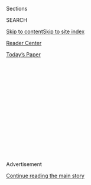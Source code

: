 <div id="app">

<div>

<div>

<div>

<div class="NYTAppHideMasthead css-1q2w90k e1suatyy0">

<div class="section css-ui9rw0 e1suatyy2">

<div class="css-eph4ug er09x8g0">

<div class="css-6n7j50">

</div>

<span class="css-1dv1kvn">Sections</span>

<div class="css-10488qs">

<span class="css-1dv1kvn">SEARCH</span>

</div>

[Skip to content](#site-content)[Skip to site index](#site-index)

</div>

<div id="masthead-section-label" class="css-1wr3we4 eaxe0e00">

[Reader
Center](https://www.nytimes.com/section/reader-center)

</div>

<div class="css-10698na e1huz5gh0">

</div>

</div>

<div id="masthead-bar-one" class="section hasLinks css-15hmgas e1csuq9d3">

<div class="css-uqyvli e1csuq9d0">

</div>

<div class="css-1uqjmks e1csuq9d1">

</div>

<div class="css-9e9ivx">

[](https://myaccount.nytimes.com/auth/login?response_type=cookie&client_id=vi)

</div>

<div class="css-1bvtpon e1csuq9d2">

[Today’s
Paper](https://www.nytimes.com/section/todayspaper)

</div>

</div>

</div>

</div>

<div data-aria-hidden="false">

<div id="site-content" data-role="main">

<div>

<div class="css-1aor85t" style="opacity:0.000000001;z-index:-1;visibility:hidden">

<div class="css-1hqnpie">

<div class="css-epjblv">

<span class="css-17xtcya">[Reader
Center](/section/reader-center)</span><span class="css-x15j1o">|</span><span class="css-fwqvlz">How
Our Former Beijing Bureau Chief Found Himself on a Bullet Train in Saudi
Arabia</span>

</div>

<div class="css-k008qs">

<div class="css-1iwv8en">

<span class="css-18z7m18"></span>

<div>

</div>

</div>

<span class="css-1n6z4y">https://nyti.ms/2W12Vdi</span>

<div class="css-1705lsu">

<div class="css-4xjgmj">

<div class="css-4skfbu" data-role="toolbar" data-aria-label="Social Media Share buttons, Save button, and Comments Panel with current comment count" data-testid="share-tools">

  - 
  - 
  - 
  - 
    
    <div class="css-6n7j50">
    
    </div>

  - 
  - 

</div>

</div>

</div>

</div>

</div>

</div>

<div id="NYT_TOP_BANNER_REGION" class="css-13pd83m">

</div>

<div id="top-wrapper" class="css-1sy8kpn">

<div id="top-slug" class="css-l9onyx">

Advertisement

</div>

[Continue reading the main
story](#after-top)

<div class="ad top-wrapper" style="text-align:center;height:100%;display:block;min-height:250px">

<div id="top" class="place-ad" data-position="top" data-size-key="top">

</div>

</div>

<div id="after-top">

</div>

</div>

<div>

<div id="sponsor-wrapper" class="css-1hyfx7x">

<div id="sponsor-slug" class="css-19vbshk">

Supported by

</div>

[Continue reading the main
story](#after-sponsor)

<div id="sponsor" class="ad sponsor-wrapper" style="text-align:center;height:100%;display:block">

</div>

<div id="after-sponsor">

</div>

</div>

<div class="css-186x18t">

Times
Insider

</div>

<div class="css-1vkm6nb ehdk2mb0">

# How Our Former Beijing Bureau Chief Found Himself on a Bullet Train in Saudi Arabia

</div>

There was a certain dissonance in the fact that the ruling Communist
Party of China, officially atheist and repressive toward the country’s
Muslims, had helped build a railway connecting the holiest sites in
Islam.

<div class="css-79elbk" data-testid="photoviewer-wrapper">

<div class="css-z3e15g" data-testid="photoviewer-wrapper-hidden">

</div>

<div class="css-1a48zt4 ehw59r15" data-testid="photoviewer-children">

![<span class="css-16f3y1r e13ogyst0" data-aria-hidden="true">The
Haramain High Speed Railway, which runs between Medina and Mecca in
Saudi Arabia. “In China, I had taken many high-speed trains, and these
looked similar. There was a bullet-shaped car at the front and a string
of passenger cars behind
it.”</span><span class="css-cnj6d5 e1z0qqy90" itemprop="copyrightHolder"><span class="css-1ly73wi e1tej78p0">Credit...</span><span><span>Edward
Wong/The New York
Times</span></span></span>](https://static01.nyt.com/images/2019/03/15/insider/15insider-saudi-railroad-image4/00insider-saudi-railroad-image4-articleLarge.jpg?quality=75&auto=webp&disable=upscale)

</div>

</div>

<div class="css-18e8msd">

<div class="css-vp77d3 epjyd6m0">

<div class="css-hus3qt ey68jwv0" data-aria-hidden="true">

[![Edward
Wong](https://static01.nyt.com/images/2018/09/24/multimedia/author-edward-wong/author-edward-wong-thumbLarge-v5.png
"Edward Wong")](https://www.nytimes.com/by/edward-wong)

</div>

<div class="css-1baulvz">

By [<span class="css-1baulvz last-byline" itemprop="name">Edward
Wong</span>](https://www.nytimes.com/by/edward-wong)

</div>

</div>

  - March 14,
    2019

  - 
    
    <div class="css-4xjgmj">
    
    <div class="css-d8bdto" data-role="toolbar" data-aria-label="Social Media Share buttons, Save button, and Comments Panel with current comment count" data-testid="share-tools">
    
      - 
      - 
      - 
      - 
        
        <div class="css-6n7j50">
        
        </div>
    
      - 
      - 
    
    </div>
    
    </div>

</div>

<div class="css-mdjrty">

[阅读简体中文版](https://cn.nytimes.com/world/20190320/saudi-arabia-high-speed-train-medina-mecca/ "Read in Simplified Chinese")[閱讀繁體中文版](https://cn.nytimes.com/world/20190320/saudi-arabia-high-speed-train-medina-mecca/zh-hant/ "Read in Traditional Chinese")

</div>

</div>

<div class="section meteredContent css-1r7ky0e" name="articleBody" itemprop="articleBody">

<div class="css-1fanzo5 StoryBodyCompanionColumn">

<div class="css-53u6y8">

[*Times Insider*](http://www.nytimes.com/section/insider?module=inline)
*explains who we are and what we do, and delivers behind-the-scenes
insights into how our journalism comes together.*

MEDINA, Saudi Arabia — One thing I learned from working for 13 years as
a foreign correspondent is that getting to and from a place can teach
you a lot about a country. Even [in a war
zone](https://www.nytimes.com/2005/06/23/world/middleeast/flight-15-to-basra-fewperks-but-no-bombs.html).
It’s a cliché to say it’s the journey that matters and not the
destination, but there is truth in that statement.

So it was that I found myself canceling a plane ticket from Medina to
Jeddah in Saudi Arabia in January in favor of taking the train.

</div>

</div>

<div class="css-1fanzo5 StoryBodyCompanionColumn">

<div class="css-53u6y8">

It was not just any train.

I had discovered, while on a trip to report on [a high-end concert
series](https://www.nytimes.com/2019/02/11/world/middleeast/saudi-arabia-tourism-music-festival.html)
in the remote Al Ula region, that in October Saudi Arabia had opened a
high-speed railway between Medina and Mecca, the most important
pilgrimage sites for Muslims. It ran a total distance of 281 miles.

</div>

</div>

<div class="css-79elbk" data-testid="photoviewer-wrapper">

<div class="css-z3e15g" data-testid="photoviewer-wrapper-hidden">

</div>

<div class="css-1a48zt4 ehw59r15" data-testid="photoviewer-children">

![<span class="css-16f3y1r e13ogyst0" data-aria-hidden="true">The Medina
station. “The first thing that struck me at the station were the
pilgrims.”</span><span class="css-cnj6d5 e1z0qqy90" itemprop="copyrightHolder"><span class="css-1ly73wi e1tej78p0">Credit...</span><span>Edward
Wong/The New York
Times</span></span>](https://static01.nyt.com/images/2019/03/14/insider/00insider-saudi-railroad-image8/00insider-saudi-railroad-image8-articleLarge.jpg?quality=75&auto=webp&disable=upscale)

</div>

</div>

<div class="css-1fanzo5 StoryBodyCompanionColumn">

<div class="css-53u6y8">

I had a flight from Jeddah that night back to Washington, where I now
work as a diplomatic correspondent. If I boarded the train around noon,
I could get to Jeddah by midafternoon, have time to walk around the old
town and seaside corniche, maybe get dinner and catch my flight.

Booking a ticket was as easy as making a reservation on Amtrak. From my
hotel room in a desert canyon in Al Ula, I got on the website of the
[Haramain High Speed
Railway](https://www.hhr.sa/sites/sro/Pages/home.aspx), clicked on the
English-language option and looked at the schedule. There was a train
departing at noon the next day that would get me into Jeddah at 2:16
p.m. All economy-class tickets were sold out so, using an American
credit card, I booked a business-class seat for 220.5 Saudi riyals, or
$59.

I’ve always enjoyed train travel, but there was a particular reason this
railway intrigued me. When I was Beijing bureau chief, my job at The
Times before this one, I researched commercial projects abroad that
involved Chinese companies. Chinese state-owned enterprises were getting
infrastructure contracts in many countries, even before President Xi
Jinping began heavily promoting his [Belt and Road
Initiative](https://www.nytimes.com/2019/01/13/world/africa/china-loans-africa-usa.html).

I came across the fact that a Chinese state-owned enterprise was
involved in the first phase of building a high-speed railway between
Medina and Mecca. There was a certain dissonance here: The ruling
Communist Party of China, officially atheist and [repressive toward many
of the country’s
Muslims](https://www.nytimes.com/2018/09/10/world/asia/us-china-sanctions-muslim-camps.html),
was helping build a railway connecting the holiest sites in Islam.

</div>

</div>

<div class="css-1fanzo5 StoryBodyCompanionColumn">

<div class="css-53u6y8">

I emailed an official at the Saudi Embassy in Washington about getting a
visa to go report in Saudi Arabia, but nothing came of it. The country
usually does not issue tourist visas, and journalist visas are hard to
get.

That was years ago. Now I had a visa, granted so I could cover [a trip
by Secretary of State Mike
Pompeo](https://www.nytimes.com/2019/01/14/world/middleeast/pompeo-saudi-arabia-mohammed-bin-salman.html)
to the kingdom. And at the end of the assignment, after four days of
reporting in Riyadh and Ula, I had a train ticket to Jeddah.

</div>

</div>

<div class="css-79elbk" data-testid="photoviewer-wrapper">

<div class="css-z3e15g" data-testid="photoviewer-wrapper-hidden">

</div>

<div class="css-1a48zt4 ehw59r15" data-testid="photoviewer-children">

<div class="css-1xdhyk6 erfvjey0">

<span class="css-1ly73wi e1tej78p0">Image</span>

<div class="css-zjzyr8">

<div data-testid="lazyimage-container" style="height:290px">

</div>

</div>

</div>

<span class="css-16f3y1r e13ogyst0" data-aria-hidden="true">An economy
car, showing Makkah (Mecca in English) as the train’s
destination.</span><span class="css-cnj6d5 e1z0qqy90" itemprop="copyrightHolder"><span class="css-1ly73wi e1tej78p0">Credit...</span><span>Edward
Wong/The New York Times</span></span>

</div>

</div>

<div class="css-1fanzo5 StoryBodyCompanionColumn">

<div class="css-53u6y8">

On the morning of Jan. 17, a driver took me south from Al Ula to Medina.
We were careful to skirt north around the bustling heart of Medina to
the high-speed train station. Non-Muslims are forbidden from entering
central Medina. Even on the outskirts, I saw more minarets than I had
seen in any other city I had visited in years.

The first thing that struck me at the station were the pilgrims.
Outside, men in white robes and women in full black dress, often with
their faces covered, wheeled suitcases. A few times I saw Muslims who
appeared to be from as far away as Southeast Asia.

The cavernous station was busy but not crowded. A sign pointed to a
mosque. Pillars and archways pulled the eye toward the dark, soaring
ceilings, decorated with diamond-shaped motifs that let in sunlight. The
floor tiles gleamed.

I scanned the electronic ticket on my phone at a turnstile to be let
into the platform area.

In China, I had taken [many high-speed
trains](https://www.nytimes.com/2011/06/23/business/global/23rail.html),
and these looked similar. There was a bullet-shaped car at the front and
a string of passenger cars behind it. They resembled, too, the
high-speed trains I had taken in Japan and France.

</div>

</div>

<div class="css-1fanzo5 StoryBodyCompanionColumn">

<div class="css-53u6y8">

Each train had 417 seats.

</div>

</div>

<div class="css-79elbk" data-testid="photoviewer-wrapper">

<div class="css-z3e15g" data-testid="photoviewer-wrapper-hidden">

</div>

<div class="css-1a48zt4 ehw59r15" data-testid="photoviewer-children">

<div class="css-1xdhyk6 erfvjey0">

<span class="css-1ly73wi e1tej78p0">Image</span>

<div class="css-zjzyr8">

<div data-testid="lazyimage-container" style="height:290px">

</div>

</div>

</div>

<span class="css-16f3y1r e13ogyst0" data-aria-hidden="true">In business
class, "waiters in white shirts, black vests and white gloves served
dates and Arabic
coffee."</span><span class="css-cnj6d5 e1z0qqy90" itemprop="copyrightHolder"><span class="css-1ly73wi e1tej78p0">Credit...</span><span>Edward
Wong/The New York Times</span></span>

</div>

</div>

<div class="css-1fanzo5 StoryBodyCompanionColumn">

<div class="css-53u6y8">

I walked to a business-class car and got on. The cabin was nearly full.
I sat down in a wide seat. All the seats had a seat-back television
screen. This train had been designed and built by a Spanish company.

Leaving Medina, the train steadily picked up speed, until it reached
about 190 miles per hour. It zipped through flat, dry countryside dotted
with shrubs. Waiters in white shirts, black vests and white gloves
served dates and Arabic coffee. Then they came by with lunch: a chicken
roll, a sweet cake and more coffee.

“What do you think of all this?” asked an older man with a thick beard
and a traditional red-checkered headdress sitting in front of me. “It’s
a smooth ride?”

The scenery became hillier as we approached the Hijaz Mountains parallel
to the Red Sea, before continuing south along the coast. At 1:30, we
sped through a station in King Abdullah Economic City. Soon afterward,
we pulled into Jeddah.

I wanted to travel on to Mecca, but — as with central Medina —
non-Muslims are barred from entering the city. I stepped off the train
with my bag.

</div>

</div>

<div class="css-79elbk" data-testid="photoviewer-wrapper">

<div class="css-z3e15g" data-testid="photoviewer-wrapper-hidden">

</div>

<div class="css-1a48zt4 ehw59r15" data-testid="photoviewer-children">

<div class="css-1xdhyk6 erfvjey0">

<span class="css-1ly73wi e1tej78p0">Image</span>

<div class="css-zjzyr8">

<div data-testid="lazyimage-container" style="height:290px">

</div>

</div>

</div>

<span class="css-16f3y1r e13ogyst0" data-aria-hidden="true">A poster at
the Jeddah station promoting Saudi Vision 2030, an ambitious economic
development program spearheaded by Crown Prince Mohammed bin
Salman.</span><span class="css-cnj6d5 e1z0qqy90" itemprop="copyrightHolder"><span class="css-1ly73wi e1tej78p0">Credit...</span><span>Edward
Wong/The New York Times</span></span>

</div>

</div>

<div class="css-1fanzo5 StoryBodyCompanionColumn">

<div class="css-53u6y8">

As I walked to the taxi stand with the pilgrims, I saw a poster with
large photos of King Salman, Crown Prince Mohammed bin Salman and the
train, plus the words Saudi Vision 2030. A family took cellphone photos
of themselves standing in front of it.

Saudi Vision 2030 is the catchphrase for an ambitious economic
development program spearheaded by the crown prince. In the West, he is
now known more for violent acts — carrying on [a war against rebels in
Yemen](https://www.nytimes.com/interactive/2018/10/31/magazine/yemen-war-saudi-arabia.html)
that has resulted in the world’s worst humanitarian crisis, and,
[according to the
C.I.A.](https://www.nytimes.com/2018/11/16/us/politics/cia-saudi-crown-prince-khashoggi.html),
ordering the murder last October of Jamal Khashoggi, a Virginia resident
and Washington Post columnist. The Saudi government has denied the crown
prince’s involvement in the murder.

The train presented a different glimpse of the complexities of the
kingdom.

I got into a taxi and looked back at the pilgrims streaming from the
station as we drove off toward the Red Sea.

Follow the [@ReaderCenter](https://twitter.com/readercenter) on Twitter
for more coverage highlighting your perspectives and experiences and for
insight into how we work.

</div>

</div>

</div>

<div>

</div>

<div>

</div>

<div>

</div>

<div>

<div id="bottom-wrapper" class="css-1ede5it">

<div id="bottom-slug" class="css-l9onyx">

Advertisement

</div>

[Continue reading the main
story](#after-bottom)

<div id="bottom" class="ad bottom-wrapper" style="text-align:center;height:100%;display:block;min-height:90px">

</div>

<div id="after-bottom">

</div>

</div>

</div>

</div>

</div>

## Site Index

<div>

</div>

## Site Information Navigation

  - [© <span>2020</span> <span>The New York Times
    Company</span>](https://help.nytimes.com/hc/en-us/articles/115014792127-Copyright-notice)

<!-- end list -->

  - [NYTCo](https://www.nytco.com/)
  - [Contact
    Us](https://help.nytimes.com/hc/en-us/articles/115015385887-Contact-Us)
  - [Work with us](https://www.nytco.com/careers/)
  - [Advertise](https://nytmediakit.com/)
  - [T Brand Studio](http://www.tbrandstudio.com/)
  - [Your Ad
    Choices](https://www.nytimes.com/privacy/cookie-policy#how-do-i-manage-trackers)
  - [Privacy](https://www.nytimes.com/privacy)
  - [Terms of
    Service](https://help.nytimes.com/hc/en-us/articles/115014893428-Terms-of-service)
  - [Terms of
    Sale](https://help.nytimes.com/hc/en-us/articles/115014893968-Terms-of-sale)
  - [Site
    Map](https://spiderbites.nytimes.com)
  - [Help](https://help.nytimes.com/hc/en-us)
  - [Subscriptions](https://www.nytimes.com/subscription?campaignId=37WXW)

</div>

</div>

</div>

</div>
